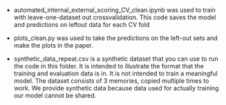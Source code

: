 - automated_internal_external_scoring_CV_clean.ipynb was used to train with leave-one-dataset out crossvalidation. This code saves the model and predictions on leftout data for  each CV fold
- plots_clean.py was used to take the predictions on the left-out sets and make the plots in the paper.

- synthetic_data_repeat.csv is a synthetic dataset that you can use to run the code in this folder. It is intended to illustrate the format that the training and evaluation data is in. It is not intended to train a meaningful model. The  dataset consists of 3 memories, copied multiple times to work. We provide synthetic data because data used for actually training our model cannot be shared.



